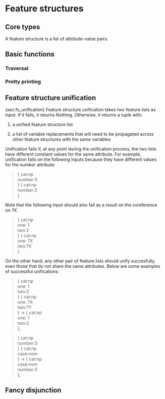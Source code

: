 # Feature structures

## Core types

A feature structure is a list of attribute-value pairs.

## Basic functions

### Traversal

### Pretty printing

## Feature structure unification

{sec:fs\_unification} Feature structure unification takes two feature
lists as input. If it fails, it returns Nothing. Otherwise, it returns a
tuple with:

1.  a unified feature structure list

2.  a list of variable replacements that will need to be propagated
    across other feature structures with the same variables

Unification fails if, at any point during the unification process, the
two lists have different constant values for the same attribute. For
example, unification fails on the following inputs because they have
different values for the *number* attribute:

> { cat:np\
>  number:3\
> } { cat:np\
>  number:2\
> }

Note that the following input should also fail as a result on the
coreference on *?X*.

> { cat:np\
>  one: 1\
>  two:2\
> } { cat:np\
>  one: ?X\
>  two:?X\
> }

On the other hand, any other pair of feature lists should unify
succesfully, even those that do not share the same attributes. Below are
some examples of successful unifications:

> { cat:np\
>  one: 1\
>  two:2\
> } { cat:np\
>  one: ?X\
>  two:?Y\
> } $\rightarrow$ { cat:np\
>  one: 1\
>  two:2\
> },

> { cat:np\
>  number:3\
> } { cat:np\
>  case:nom\
> } $\rightarrow$ { cat:np\
>  case:nom\
>  number:3\
> },

## Fancy disjunction
